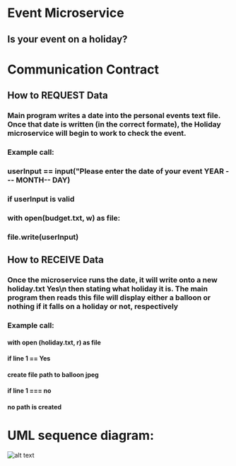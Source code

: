 # Event Microservice
## Is your event on a holiday?

# Communication Contract
## How to REQUEST Data
### Main program writes a date into the personal events text file. Once that date is written (in the correct formate), the Holiday microservice will begin to work to check the event.
### Example call:
### userInput == input("Please enter the date of your event YEAR --- MONTH-- DAY)
### if userInput is valid
### with open(budget.txt, w) as file:
### file.write(userInput)
## How to RECEIVE Data
### Once the microservice runs the date, it will write onto a new holiday.txt Yes\n then stating what holiday it is. The main program then reads this file will display either a balloon or nothing if it falls on a holiday or not, respectively
### Example call:
#### with open (holiday.txt, r) as file
#### if line 1 == Yes
#### create file path to balloon jpeg
#### if line 1 === no
#### no path is created


# UML sequence diagram:
![alt text](image.png)
